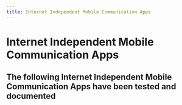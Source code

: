 ```yaml
---
title: Internet Independent Mobile Communication Apps
---
```


# Internet Independent Mobile Communication Apps


## The following Internet Independent Mobile Communication Apps have been tested and documented

